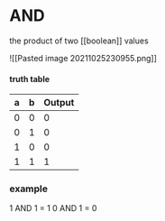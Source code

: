 # AND
the product of two [[boolean]] values

![[Pasted image 20211025230955.png]]

#### truth table

| a   | b   | Output |
| --- | --- | ------ |
| 0   | 0   | 0      |
| 0   | 1   | 0      |
| 1   | 0   | 0      |
| 1   | 1   | 1       |

### example
1 AND 1 = 1
0 AND 1 = 0

